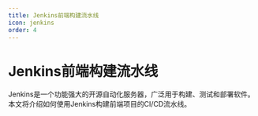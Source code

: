 ```yaml
---
title: Jenkins前端构建流水线
icon: jenkins
order: 4
---
```


# Jenkins前端构建流水线

Jenkins是一个功能强大的开源自动化服务器，广泛用于构建、测试和部署软件。本文将介绍如何使用Jenkins构建前端项目的CI/CD流水线。
